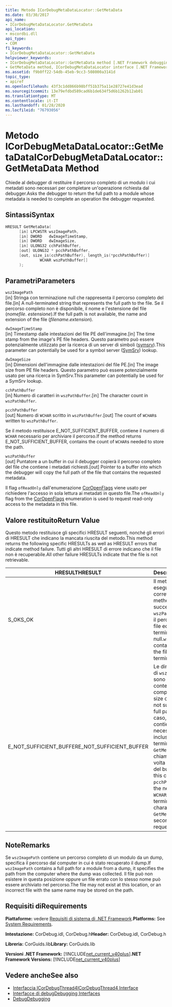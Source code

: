 ```yaml
---
title: Metodo ICorDebugMetaDataLocator::GetMetaData
ms.date: 03/30/2017
api_name:
- ICorDebugMetaDataLocator.GetMetaData
api_location:
- mscordbi.dll
api_type:
- COM
f1_keywords:
- ICorDebugMetaDataLocator::GetMetaData
helpviewer_keywords:
- ICorDebugMetaDataLocator::GetMetaData method [.NET Framework debugging]
- GetMetaData method, ICorDebugMetaDataLocator interface [.NET Framework debugging]
ms.assetid: f9b0ff22-54db-45eb-9cc3-508000a3141d
topic_type:
- apiref
ms.openlocfilehash: 43f3c1dd866b98bff51b375a11e28727e41d3ead
ms.sourcegitcommit: 13e79efdbd589cad6b1de634f5d6b1262b12ab01
ms.translationtype: MT
ms.contentlocale: it-IT
ms.lasthandoff: 01/28/2020
ms.locfileid: "76793056"
---
```

# <a name="icordebugmetadatalocatorgetmetadata-method"></a><span data-ttu-id="25909-102">Metodo ICorDebugMetaDataLocator::GetMetaData</span><span class="sxs-lookup"><span data-stu-id="25909-102">ICorDebugMetaDataLocator::GetMetaData Method</span></span>
<span data-ttu-id="25909-103">Chiede al debugger di restituire il percorso completo di un modulo i cui metadati sono necessari per completare un'operazione richiesta dal debugger.</span><span class="sxs-lookup"><span data-stu-id="25909-103">Asks the debugger to return the full path to a module whose metadata is needed to complete an operation the debugger requested.</span></span>  
  
## <a name="syntax"></a><span data-ttu-id="25909-104">Sintassi</span><span class="sxs-lookup"><span data-stu-id="25909-104">Syntax</span></span>  
  
```cpp  
HRESULT GetMetaData(  
      [in] LPCWSTR wszImagePath,  
      [in] DWORD   dwImageTimeStamp,  
      [in] DWORD   dwImageSize,  
      [in] ULONG32 cchPathBuffer,  
      [out] ULONG32 * pcchPathBuffer,  
      [out, size_is(cchPathBuffer), length_is(*pcchPathBuffer)]  
               WCHAR wszPathBuffer[]  
      );  
```  
  
## <a name="parameters"></a><span data-ttu-id="25909-105">Parametri</span><span class="sxs-lookup"><span data-stu-id="25909-105">Parameters</span></span>  
 `wszImagePath`  
 <span data-ttu-id="25909-106">[in] Stringa con terminazione null che rappresenta il percorso completo del file.</span><span class="sxs-lookup"><span data-stu-id="25909-106">[in] A null-terminated string that represents the full path to the file.</span></span> <span data-ttu-id="25909-107">Se il percorso completo non è disponibile, il nome e l'estensione del file (*nomefile*. *estensione*).</span><span class="sxs-lookup"><span data-stu-id="25909-107">If the full path is not available, the name and extension of the file (*filename*.*extension*).</span></span>  
  
 `dwImageTimeStamp`  
 <span data-ttu-id="25909-108">[in] Timestamp dalle intestazioni del file PE dell'immagine.</span><span class="sxs-lookup"><span data-stu-id="25909-108">[in] The time stamp from the image's PE file headers.</span></span> <span data-ttu-id="25909-109">Questo parametro può essere potenzialmente utilizzato per la ricerca di un server di simboli ([symsrv](/windows/desktop/debug/using-symsrv)).</span><span class="sxs-lookup"><span data-stu-id="25909-109">This parameter can potentially be used for a symbol server ([SymSrv](/windows/desktop/debug/using-symsrv)) lookup.</span></span>  
  
 `dwImageSize`  
 <span data-ttu-id="25909-110">[in] Dimensioni dell'immagine dalle intestazioni del file PE.</span><span class="sxs-lookup"><span data-stu-id="25909-110">[in] The image size from PE file headers.</span></span> <span data-ttu-id="25909-111">Questo parametro può essere potenzialmente usato per una ricerca in SymSrv.</span><span class="sxs-lookup"><span data-stu-id="25909-111">This parameter can potentially be used for a SymSrv lookup.</span></span>  
  
 `cchPathBuffer`  
 <span data-ttu-id="25909-112">[in] Numero di caratteri in `wszPathBuffer`.</span><span class="sxs-lookup"><span data-stu-id="25909-112">[in] The character count in `wszPathBuffer`.</span></span>  
  
 `pcchPathBuffer`  
 <span data-ttu-id="25909-113">[out] Numero di `WCHAR` scritto in `wszPathBuffer`.</span><span class="sxs-lookup"><span data-stu-id="25909-113">[out] The count of `WCHAR`s written to `wszPathBuffer`.</span></span>  
  
 <span data-ttu-id="25909-114">Se il metodo restituisce E_NOT_SUFFICIENT_BUFFER, contiene il numero di `WCHAR` necessario per archiviare il percorso.</span><span class="sxs-lookup"><span data-stu-id="25909-114">If the method returns E_NOT_SUFFICIENT_BUFFER, contains the count of `WCHAR`s needed to store the path.</span></span>  
  
 `wszPathBuffer`  
 <span data-ttu-id="25909-115">[out] Puntatore a un buffer in cui il debugger copierà il percorso completo del file che contiene i metadati richiesti.</span><span class="sxs-lookup"><span data-stu-id="25909-115">[out] Pointer to a buffer into which the debugger will copy the full path of the file that contains the requested metadata.</span></span>  
  
 <span data-ttu-id="25909-116">Il flag `ofReadOnly` dall'enumerazione [CorOpenFlags](../../../../docs/framework/unmanaged-api/metadata/coropenflags-enumeration.md) viene usato per richiedere l'accesso in sola lettura ai metadati in questo file.</span><span class="sxs-lookup"><span data-stu-id="25909-116">The `ofReadOnly` flag from the [CorOpenFlags](../../../../docs/framework/unmanaged-api/metadata/coropenflags-enumeration.md) enumeration is used to request read-only access to the metadata in this file.</span></span>  
  
## <a name="return-value"></a><span data-ttu-id="25909-117">Valore restituito</span><span class="sxs-lookup"><span data-stu-id="25909-117">Return Value</span></span>  
 <span data-ttu-id="25909-118">Questo metodo restituisce gli specifici HRESULT seguenti, nonché gli errori di HRESULT che indicano la mancata riuscita del metodo.</span><span class="sxs-lookup"><span data-stu-id="25909-118">This method returns the following specific HRESULTs as well as HRESULT errors that indicate method failure.</span></span> <span data-ttu-id="25909-119">Tutti gli altri HRESULT di errore indicano che il file non è recuperabile.</span><span class="sxs-lookup"><span data-stu-id="25909-119">All other failure HRESULTs indicate that the file is not retrievable.</span></span>  
  
|<span data-ttu-id="25909-120">HRESULT</span><span class="sxs-lookup"><span data-stu-id="25909-120">HRESULT</span></span>|<span data-ttu-id="25909-121">Descrizione</span><span class="sxs-lookup"><span data-stu-id="25909-121">Description</span></span>|  
|-------------|-----------------|  
|<span data-ttu-id="25909-122">S_OK</span><span class="sxs-lookup"><span data-stu-id="25909-122">S_OK</span></span>|<span data-ttu-id="25909-123">Il metodo è stato eseguito correttamente.</span><span class="sxs-lookup"><span data-stu-id="25909-123">The method completed successfully.</span></span> <span data-ttu-id="25909-124">`wszPathBuffer` contiene il percorso completo del file ed è con terminazione null.</span><span class="sxs-lookup"><span data-stu-id="25909-124">`wszPathBuffer` contains the full path to the file and is null-terminated.</span></span>|  
|<span data-ttu-id="25909-125">E_NOT_SUFFICIENT_BUFFER</span><span class="sxs-lookup"><span data-stu-id="25909-125">E_NOT_SUFFICIENT_BUFFER</span></span>|<span data-ttu-id="25909-126">Le dimensioni correnti di `wszPathBuffer` non sono sufficienti a contenere il percorso completo.</span><span class="sxs-lookup"><span data-stu-id="25909-126">The current size of `wszPathBuffer` is not sufficient to hold the full path.</span></span> <span data-ttu-id="25909-127">In questo caso, `pcchPathBuffer` contiene il numero necessario di `WCHAR`s, incluso il carattere di terminazione null e `GetMetaData` viene chiamato una seconda volta con le dimensioni del buffer richiesto.</span><span class="sxs-lookup"><span data-stu-id="25909-127">In this case, `pcchPathBuffer` contains the needed count of `WCHAR`s, including the terminating null character, and `GetMetaData` is called a second time with the requested buffer size.</span></span>|  
  
## <a name="remarks"></a><span data-ttu-id="25909-128">Note</span><span class="sxs-lookup"><span data-stu-id="25909-128">Remarks</span></span>  
 <span data-ttu-id="25909-129">Se `wszImagePath` contiene un percorso completo di un modulo da un dump, specifica il percorso dal computer in cui è stato recuperato il dump.</span><span class="sxs-lookup"><span data-stu-id="25909-129">If `wszImagePath` contains a full path for a module from a dump, it specifies the path from the computer where the dump was collected.</span></span> <span data-ttu-id="25909-130">Il file può non esistere in questa posizione oppure un file errato con lo stesso nome può essere archiviato nel percorso.</span><span class="sxs-lookup"><span data-stu-id="25909-130">The file may not exist at this location, or an incorrect file with the same name may be stored on the path.</span></span>  
  
## <a name="requirements"></a><span data-ttu-id="25909-131">Requisiti di</span><span class="sxs-lookup"><span data-stu-id="25909-131">Requirements</span></span>  
 <span data-ttu-id="25909-132">**Piattaforme:** vedere [Requisiti di sistema di .NET Framework](../../../../docs/framework/get-started/system-requirements.md).</span><span class="sxs-lookup"><span data-stu-id="25909-132">**Platforms:** See [System Requirements](../../../../docs/framework/get-started/system-requirements.md).</span></span>  
  
 <span data-ttu-id="25909-133">**Intestazione:** CorDebug.idl, CorDebug.h</span><span class="sxs-lookup"><span data-stu-id="25909-133">**Header:** CorDebug.idl, CorDebug.h</span></span>  
  
 <span data-ttu-id="25909-134">**Libreria:** CorGuids.lib</span><span class="sxs-lookup"><span data-stu-id="25909-134">**Library:** CorGuids.lib</span></span>  
  
 <span data-ttu-id="25909-135">**Versioni .NET Framework:** [!INCLUDE[net_current_v40plus](../../../../includes/net-current-v40plus-md.md)]</span><span class="sxs-lookup"><span data-stu-id="25909-135">**.NET Framework Versions:** [!INCLUDE[net_current_v40plus](../../../../includes/net-current-v40plus-md.md)]</span></span>  
  
## <a name="see-also"></a><span data-ttu-id="25909-136">Vedere anche</span><span class="sxs-lookup"><span data-stu-id="25909-136">See also</span></span>

- [<span data-ttu-id="25909-137">Interfaccia ICorDebugThread4</span><span class="sxs-lookup"><span data-stu-id="25909-137">ICorDebugThread4 Interface</span></span>](icordebugthread4-interface.md)
- [<span data-ttu-id="25909-138">Interfacce di debug</span><span class="sxs-lookup"><span data-stu-id="25909-138">Debugging Interfaces</span></span>](debugging-interfaces.md)
- [<span data-ttu-id="25909-139">Debug</span><span class="sxs-lookup"><span data-stu-id="25909-139">Debugging</span></span>](index.md)
